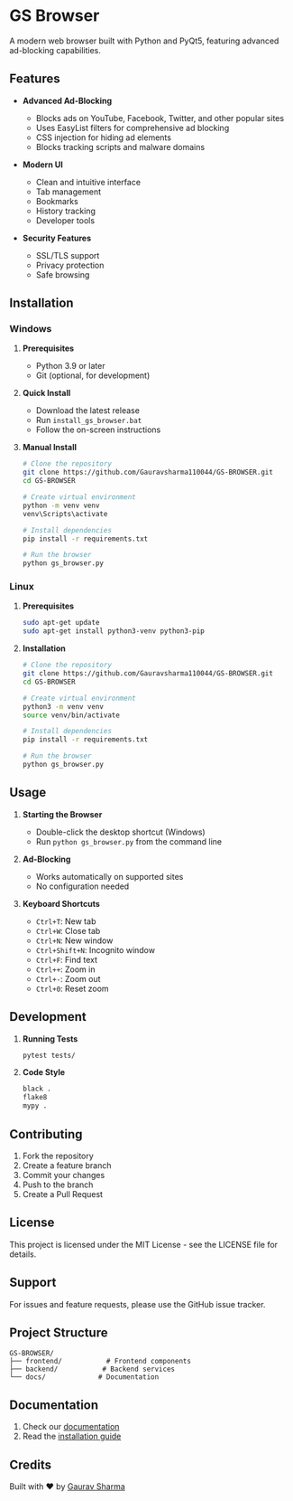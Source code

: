 # GS Browser

A modern web browser built with Python and PyQt5, featuring advanced ad-blocking capabilities.

## Features

- **Advanced Ad-Blocking**
  - Blocks ads on YouTube, Facebook, Twitter, and other popular sites
  - Uses EasyList filters for comprehensive ad blocking
  - CSS injection for hiding ad elements
  - Blocks tracking scripts and malware domains

- **Modern UI**
  - Clean and intuitive interface
  - Tab management
  - Bookmarks
  - History tracking
  - Developer tools

- **Security Features**
  - SSL/TLS support
  - Privacy protection
  - Safe browsing

## Installation

### Windows

1. **Prerequisites**
   - Python 3.9 or later
   - Git (optional, for development)

2. **Quick Install**
   - Download the latest release
   - Run `install_gs_browser.bat`
   - Follow the on-screen instructions

3. **Manual Install**
   ```bash
   # Clone the repository
   git clone https://github.com/Gauravsharma110044/GS-BROWSER.git
   cd GS-BROWSER

   # Create virtual environment
   python -m venv venv
   venv\Scripts\activate

   # Install dependencies
   pip install -r requirements.txt

   # Run the browser
   python gs_browser.py
   ```

### Linux

1. **Prerequisites**
   ```bash
   sudo apt-get update
   sudo apt-get install python3-venv python3-pip
   ```

2. **Installation**
   ```bash
   # Clone the repository
   git clone https://github.com/Gauravsharma110044/GS-BROWSER.git
   cd GS-BROWSER

   # Create virtual environment
   python3 -m venv venv
   source venv/bin/activate

   # Install dependencies
   pip install -r requirements.txt

   # Run the browser
   python gs_browser.py
   ```

## Usage

1. **Starting the Browser**
   - Double-click the desktop shortcut (Windows)
   - Run `python gs_browser.py` from the command line

2. **Ad-Blocking**
   - Works automatically on supported sites
   - No configuration needed

3. **Keyboard Shortcuts**
   - `Ctrl+T`: New tab
   - `Ctrl+W`: Close tab
   - `Ctrl+N`: New window
   - `Ctrl+Shift+N`: Incognito window
   - `Ctrl+F`: Find text
   - `Ctrl++`: Zoom in
   - `Ctrl+-`: Zoom out
   - `Ctrl+0`: Reset zoom

## Development

1. **Running Tests**
   ```bash
   pytest tests/
   ```

2. **Code Style**
   ```bash
   black .
   flake8
   mypy .
   ```

## Contributing

1. Fork the repository
2. Create a feature branch
3. Commit your changes
4. Push to the branch
5. Create a Pull Request

## License

This project is licensed under the MIT License - see the LICENSE file for details.

## Support

For issues and feature requests, please use the GitHub issue tracker.

## Project Structure

```
GS-BROWSER/
├── frontend/           # Frontend components
├── backend/           # Backend services
└── docs/             # Documentation
```

## Documentation

1. Check our [documentation](https://github.com/Gauravsharma110044/gs-browser/docs)
2. Read the [installation guide](https://github.com/Gauravsharma110044/gs-browser/docs/installation.md)

## Credits

Built with ❤️ by [Gaurav Sharma](https://github.com/Gauravsharma110044)
